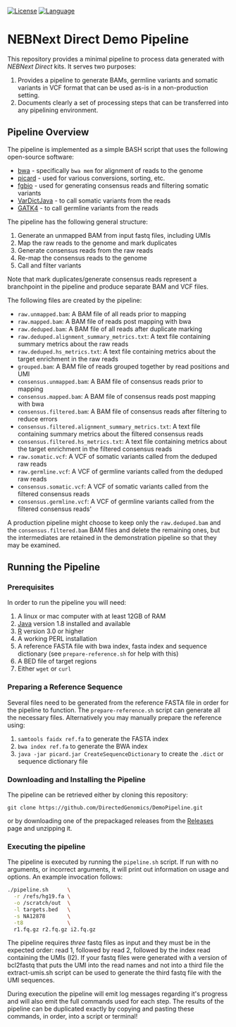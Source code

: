 [![License](https://img.shields.io/badge/license-MIT-blue.svg)](./blob/master/LICENSE)
[![Language](https://img.shields.io/badge/language-bash-brightgreen.svg)](https://www.gnu.org/software/bash/)

# NEBNext Direct Demo Pipeline

This repository provides a minimal pipeline to process data generated with _NEBNext Direct_ kits.  It serves two purposes:

1. Provides a pipeline to generate BAMs, germline variants and somatic variants in VCF format that can be used as-is in a non-production setting.
2. Documents clearly a set of processing steps that can be transferred into any pipelining environment.

## Pipeline Overview

The pipeline is implemented as a simple BASH script that uses the following open-source software:

* [bwa](https://github.com/lh3/bwa) - specifically `bwa mem` for alignment of reads to the genome
* [picard](https://broadinstitute.github.io/picard/) - used for various conversions, sorting, etc.
* [fgbio](https://github.com/fulcrumgenomics/fgbio) - used for generating consensus reads and filtering somatic variants
* [VarDictJava](https://github.com/AstraZeneca-NGS/VarDictJava) - to call somatic variants from the reads
* [GATK4](https://software.broadinstitute.org/gatk/download/beta) - to call germline variants from the reads

The pipeline has the following general structure:

1. Generate an unmapped BAM from input fastq files, including UMIs
2. Map the raw reads to the genome and mark duplicates
3. Generate consensus reads from the raw reads
4. Re-map the consensus reads to the genome
5. Call and filter variants

 Note that mark duplicates/generate consensus reads represent a branchpoint in the pipeline and produce separate BAM and VCF files.

The following files are created by the pipeline:

* `raw.unmapped.bam`: A BAM file of all reads prior to mapping
* `raw.mapped.bam`: A BAM file of reads post mapping with bwa
* `raw.deduped.bam`: A BAM file of all reads after duplicate marking
* `raw.deduped.alignment_summary_metrics.txt`: A text file containing summary metrics about the raw reads
* `raw.deduped.hs_metrics.txt`: A text file containing metrics about the target enrichment in the raw reads
* `grouped.bam`: A BAM file of reads grouped together by read positions and UMI
* `consensus.unmapped.bam`: A BAM file of consensus reads prior to mapping
* `consensus.mapped.bam`: A BAM file of consensus reads post mapping with bwa
* `consensus.filtered.bam`: A BAM file of consensus reads after filtering to reduce errors
* `consensus.filtered.alignment_summary_metrics.txt`: A text file containing summary metrics about the filtered consensus reads
* `consensus.filtered.hs_metrics.txt`: A text file containing metrics about the target enrichment in the filtered consensus reads
* `raw.somatic.vcf`: A VCF of somatic variants called from the deduped raw reads
* `raw.germline.vcf`: A VCF of germline variants called from the deduped raw reads
* `consensus.somatic.vcf`: A VCF of somatic variants called from the filtered consensus reads
* `consensus.germline.vcf`: A VCF of germline variants called from the filtered consensus reads'

A production pipeline might choose to keep only the `raw.deduped.bam` and the `consensus.filtered.bam` BAM files and delete the remaining ones, but the intermediates are retained in the demonstration pipeline so that they may be examined.

## Running the Pipeline

### Prerequisites
In order to run the pipeline you will need:

1. A linux or mac computer with at least 12GB of RAM
2. [Java](https://java.com/en/download/manual.jsp) version 1.8 installed and available
3. [R](https://www.r-project.org/) version 3.0 or higher
4. A working PERL installation
5. A reference FASTA file with bwa index, fasta index and sequence dictionary (see `prepare-reference.sh` for help with this)
6. A BED file of target regions
7. Either `wget` or `curl`

### Preparing a Reference Sequence

Several files need to be generated from the reference FASTA file in order for the pipeline to function.  The `prepare-reference.sh` script can generate all the necessary files.  Alternatively you may manually prepare the reference using:

1. `samtools faidx ref.fa` to generate the FASTA index
2. `bwa index ref.fa` to generate the BWA index
3. `java -jar picard.jar CreateSequenceDictionary` to create the `.dict` or sequence dictionary file


### Downloading and Installing the Pipeline

The pipeline can be retrieved either by cloning this repository:

```
git clone https://github.com/DirectedGenomics/DemoPipeline.git
```

or by downloading one of the prepackaged releases from the [Releases](https://github.com/DirectedGenomics/DemoPipeline/releases) page and unzipping it.


### Executing the pipeline

The pipeline is executed by running the `pipeline.sh` script.  If run with no arguments, or incorrect arguments, it will print out information on usage and options.  An example invocation follows:

```bash
./pipeline.sh      \
  -r /refs/hg19.fa \
  -o /scratch/out  \
  -l targets.bed   \
  -s NA12878       \
  -t8              \
  r1.fq.gz r2.fq.gz i2.fq.gz
```

The pipeline requires _three_ fastq files as input and they must be in the expected order: read 1, followed by read 2, followed by the index read containing the UMIs (I2).  If your fastq files were generated with a version of bcl2fastq that puts the UMI into the read names and not into a third file the extract-umis.sh script can be used to generate the third fastq file with the UMI sequences.

During execution the pipeline will emit log messages regarding it's progress and will also emit the full commands used for each step.  The results of the pipeline can be duplicated exactly by copying and pasting these commands, in order, into a script or terminal!
